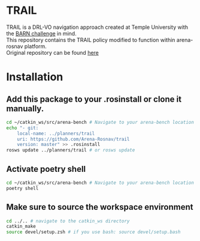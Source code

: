 # TRAIL

TRAIL is a DRL-VO navigation approach created at Temple University with the [BARN challenge](https://www.cs.utexas.edu/~xiao/BARN_Challenge/BARN_Challenge.html) in mind.  
This repository contains the TRAIL policy modified to function within arena-rosnav platform.  
Original repository can be found [here](https://github.com/TempleRAIL/nav-competition-icra2022-drl-vo)

# Installation
## Add this package to your .rosinstall or clone it manually.
```bash
cd ~/catkin_ws/src/arena-bench # Navigate to your arena-bench location
echo "- git:
    local-name: ../planners/trail
    uri: https://github.com/Arena-Rosnav/trail
    version: master" >> .rosinstall
rosws update ../planners/trail # or rosws update
```
## Activate poetry shell
```bash
cd ~/catkin_ws/src/arena-bench # Navigate to your arena-bench location
poetry shell
```
## Make sure to source the workspace environment
```bash
cd ../.. # navigate to the catkin_ws directory
catkin_make
source devel/setup.zsh # if you use bash: source devel/setup.bash 
```
